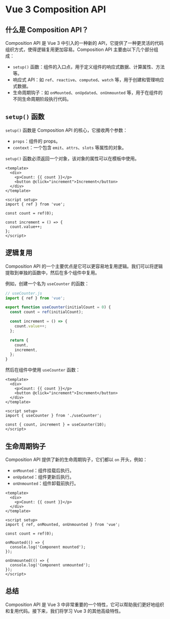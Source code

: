 # Vue 3 Composition API

## 什么是 Composition API？

Composition API 是 Vue 3 中引入的一种新的 API，它提供了一种更灵活的代码组织方式，使得逻辑复用更加容易。Composition API 主要由以下几个部分组成：

-   `setup()` 函数：组件的入口点，用于定义组件的响应式数据、计算属性、方法等。
-   响应式 API：如 `ref`、`reactive`、`computed`、`watch` 等，用于创建和管理响应式数据。
-   生命周期钩子：如 `onMounted`、`onUpdated`、`onUnmounted` 等，用于在组件的不同生命周期阶段执行代码。

## `setup()` 函数

`setup()` 函数是 Composition API 的核心，它接收两个参数：

-   `props`：组件的 props。
-   `context`：一个包含 `emit`、`attrs`、`slots` 等属性的对象。

`setup()` 函数必须返回一个对象，该对象的属性可以在模板中使用。

```vue
<template>
  <div>
    <p>Count: {{ count }}</p>
    <button @click="increment">Increment</button>
  </div>
</template>

<script setup>
import { ref } from 'vue';

const count = ref(0);

const increment = () => {
  count.value++;
};
</script>
```

## 逻辑复用

Composition API 的一个主要优点是它可以更容易地复用逻辑。我们可以将逻辑提取到单独的函数中，然后在多个组件中复用。

例如，创建一个名为 `useCounter` 的函数：

```javascript
// useCounter.js
import { ref } from 'vue';

export function useCounter(initialCount = 0) {
  const count = ref(initialCount);

  const increment = () => {
    count.value++;
  };

  return {
    count,
    increment,
  };
}
```

然后在组件中使用 `useCounter` 函数：

```vue
<template>
  <div>
    <p>Count: {{ count }}</p>
    <button @click="increment">Increment</button>
  </div>
</template>

<script setup>
import { useCounter } from './useCounter';

const { count, increment } = useCounter(10);
</script>
```

## 生命周期钩子

Composition API 提供了新的生命周期钩子，它们都以 `on` 开头，例如：

-   `onMounted`：组件挂载后执行。
-   `onUpdated`：组件更新后执行。
-   `onUnmounted`：组件卸载前执行。

```vue
<template>
  <div>
    <p>Count: {{ count }}</p>
  </div>
</template>

<script setup>
import { ref, onMounted, onUnmounted } from 'vue';

const count = ref(0);

onMounted(() => {
  console.log('Component mounted');
});

onUnmounted(() => {
  console.log('Component unmounted');
});
</script>
```

## 总结

Composition API 是 Vue 3 中非常重要的一个特性，它可以帮助我们更好地组织和复用代码。接下来，我们将学习 Vue 3 的其他高级特性。
